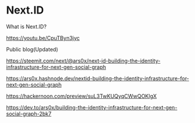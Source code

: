 # Next.ID
What is Next.ID?

https://youtu.be/CpuTByn3jyc

Public blog(Updated)

https://steemit.com/next/@ars0x/next-id-building-the-identity-infrastructure-for-next-gen-social-graph

https://ars0x.hashnode.dev/nextid-building-the-identity-infrastructure-for-next-gen-social-graph

https://hackernoon.com/preview/suL3TwKUQyqCWwQOKlgX

https://dev.to/ars0x/building-the-identity-infrastructure-for-next-gen-social-graph-2bk7


